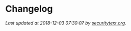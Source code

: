 # Changelog

_Last updated at 2018-12-03 07:30:07 by [securitytext.org](https://securitytext.org)._
